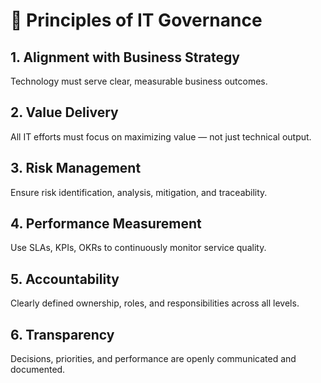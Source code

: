 # 🧭 Principles of IT Governance

## 1. Alignment with Business Strategy
Technology must serve clear, measurable business outcomes.

## 2. Value Delivery
All IT efforts must focus on maximizing value — not just technical output.

## 3. Risk Management
Ensure risk identification, analysis, mitigation, and traceability.

## 4. Performance Measurement
Use SLAs, KPIs, OKRs to continuously monitor service quality.

## 5. Accountability
Clearly defined ownership, roles, and responsibilities across all levels.

## 6. Transparency
Decisions, priorities, and performance are openly communicated and documented.
